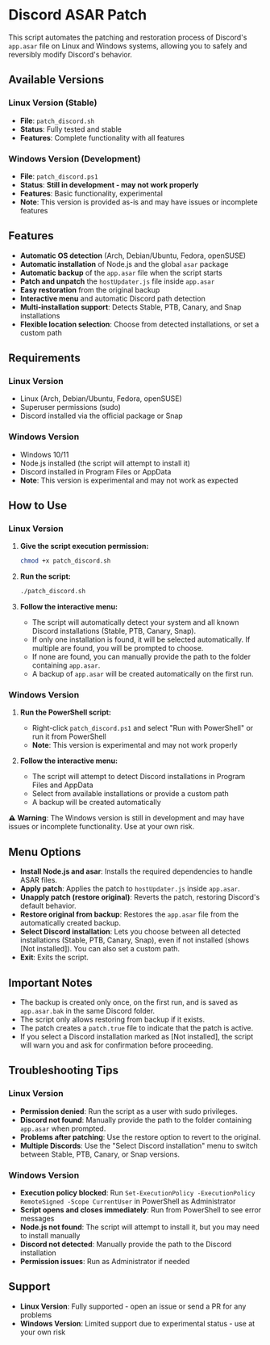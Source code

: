 # Discord ASAR Patch

This script automates the patching and restoration process of Discord's `app.asar` file on Linux and Windows systems, allowing you to safely and reversibly modify Discord's behavior.

## Available Versions

### Linux Version (Stable)
- **File**: `patch_discord.sh`
- **Status**: Fully tested and stable
- **Features**: Complete functionality with all features

### Windows Version (Development)
- **File**: `patch_discord.ps1`
- **Status**: **Still in development - may not work properly**
- **Features**: Basic functionality, experimental
- **Note**: This version is provided as-is and may have issues or incomplete features

## Features
- **Automatic OS detection** (Arch, Debian/Ubuntu, Fedora, openSUSE)
- **Automatic installation** of Node.js and the global `asar` package
- **Automatic backup** of the `app.asar` file when the script starts
- **Patch and unpatch** the `hostUpdater.js` file inside `app.asar`
- **Easy restoration** from the original backup
- **Interactive menu** and automatic Discord path detection
- **Multi-installation support**: Detects Stable, PTB, Canary, and Snap installations
- **Flexible location selection**: Choose from detected installations, or set a custom path

## Requirements

### Linux Version
- Linux (Arch, Debian/Ubuntu, Fedora, openSUSE)
- Superuser permissions (sudo)
- Discord installed via the official package or Snap

### Windows Version
- Windows 10/11
- Node.js installed (the script will attempt to install it)
- Discord installed in Program Files or AppData
- **Note**: This version is experimental and may not work as expected

## How to Use

### Linux Version

1. **Give the script execution permission:**
   ```bash
   chmod +x patch_discord.sh
   ```

2. **Run the script:**
   ```bash
   ./patch_discord.sh
   ```

3. **Follow the interactive menu:**
   - The script will automatically detect your system and all known Discord installations (Stable, PTB, Canary, Snap).
   - If only one installation is found, it will be selected automatically. If multiple are found, you will be prompted to choose.
   - If none are found, you can manually provide the path to the folder containing `app.asar`.
   - A backup of `app.asar` will be created automatically on the first run.

### Windows Version

1. **Run the PowerShell script:**
   - Right-click `patch_discord.ps1` and select "Run with PowerShell" or run it from PowerShell
   - **Note**: This version is experimental and may not work properly

2. **Follow the interactive menu:**
   - The script will attempt to detect Discord installations in Program Files and AppData
   - Select from available installations or provide a custom path
   - A backup will be created automatically

**⚠️ Warning**: The Windows version is still in development and may have issues or incomplete functionality. Use at your own risk.

## Menu Options
- **Install Node.js and asar**: Installs the required dependencies to handle ASAR files.
- **Apply patch**: Applies the patch to `hostUpdater.js` inside `app.asar`.
- **Unapply patch (restore original)**: Reverts the patch, restoring Discord's default behavior.
- **Restore original from backup**: Restores the `app.asar` file from the automatically created backup.
- **Select Discord installation**: Lets you choose between all detected installations (Stable, PTB, Canary, Snap), even if not installed (shows [Not installed]). You can also set a custom path.
- **Exit**: Exits the script.

## Important Notes
- The backup is created only once, on the first run, and is saved as `app.asar.bak` in the same Discord folder.
- The script only allows restoring from backup if it exists.
- The patch creates a `patch.true` file to indicate that the patch is active.
- If you select a Discord installation marked as [Not installed], the script will warn you and ask for confirmation before proceeding.

## Troubleshooting Tips

### Linux Version
- **Permission denied**: Run the script as a user with sudo privileges.
- **Discord not found**: Manually provide the path to the folder containing `app.asar` when prompted.
- **Problems after patching**: Use the restore option to revert to the original.
- **Multiple Discords**: Use the "Select Discord installation" menu to switch between Stable, PTB, Canary, or Snap versions.

### Windows Version
- **Execution policy blocked**: Run `Set-ExecutionPolicy -ExecutionPolicy RemoteSigned -Scope CurrentUser` in PowerShell as Administrator
- **Script opens and closes immediately**: Run from PowerShell to see error messages
- **Node.js not found**: The script will attempt to install it, but you may need to install manually
- **Discord not detected**: Manually provide the path to the Discord installation
- **Permission issues**: Run as Administrator if needed

## Support
- **Linux Version**: Fully supported - open an issue or send a PR for any problems
- **Windows Version**: Limited support due to experimental status - use at your own risk 